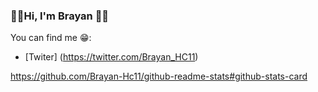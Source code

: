 ### 🎸🎶Hi, I'm Brayan 🤟🏴

You can find me 😁:
- [Twiter] (https://twitter.com/Brayan_HC11)

https://github.com/Brayan-Hc11/github-readme-stats#github-stats-card
